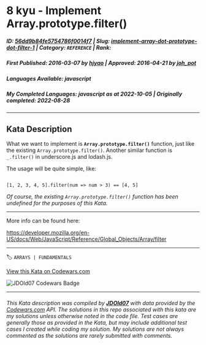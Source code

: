 # 8 kyu - Implement Array.prototype.filter()

##### **ID**: [56dd9b84fe5754786f0014f7](https://www.codewars.com/kata/56dd9b84fe5754786f0014f7) | **Slug**: [implement-array-dot-prototype-dot-filter-1](https://www.codewars.com/kata/56dd9b84fe5754786f0014f7) | **Category**: `REFERENCE` | **Rank**: <span style="color:white">8 kyu</span>

##### **First Published**: 2016-03-07 ***by*** [hjyao](https://www.codewars.com/users/hjyao) | **Approved**: 2016-04-21 ***by*** [joh_pot](https://www.codewars.com/users/joh_pot)

##### **Languages Available**: javascript

##### **My Completed Languages**: javascript ***as at*** 2022-10-05 | **Originally completed**: 2022-08-28

---

## Kata Description


What we want to implement is **`Array.prototype.filter()`** function, just like the existing `Array.prototype.filter()`. Another similar function is `_.filter()` in underscore.js and lodash.js. 



The usage will be quite simple, like:

```

[1, 2, 3, 4, 5].filter(num => num > 3) == [4, 5]

```



*Of course, the existing `Array.prototype.filter()` function has been undefined for the purposes of this Kata.*



---



More info can be found here:



https://developer.mozilla.org/en-US/docs/Web/JavaScript/Reference/Global_Objects/Array/filter



---


🏷 `ARRAYS | FUNDAMENTALS`


[View this Kata on Codewars.com](https://www.codewars.com/kata/56dd9b84fe5754786f0014f7)

![](https://www.codewars.com/users/jdold07/badges/large "JDOld07 Codewars Badge")

---

###### *This Kata description was compiled by [**JDOld07**](https://tpstech.dev) with data provided by the [Codewars.com](https://www.codewars.com) API.  The solutions in this repo associated with this kata are my solutions unless otherwise noted in the code file.  Test cases are generally those as provided in the Kata, but may include additional test cases I created while coding my solution.  My solutions are not always commented as the solutions are rarely submitted with comments.*
